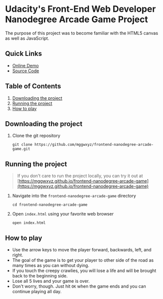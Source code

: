 # Udacity's Front-End Web Developer Nanodegree Arcade Game Project

The purpose of this project was to become familiar with the HTML5 canvas as well as JavaScript.

## Quick Links
* [Online Demo](https://mggwxyz.github.io/frontend-nanodegree-arcade-game)
* [Source Code](https://github.com/mggwxyz/frontend-nanodegree-arcade-game)


## Table of Contents
1. [Downloading the project](#downloading-the-project)
1. [Running the project](#running-the-project)
1. [How to play](#how-to-play)

## Downloading the project

1. Clone the git repository

    ```
    git clone https://github.com/mggwxyz/frontend-nanodegree-arcade-game.git
    ```
    
## Running the project 
>If you don't care to run the project locally, you can try it out at  [https://mggwxyz.github.io/frontend-nanodegree-arcade-game](https://mggwxyz.github.io/frontend-nanodegree-arcade-game)

1. Navigate into the `frontend-nanodegree-arcade-game` directory

    ```
    cd frontend-nanodegree-arcade-game
    ```
1. Open `index.html` using your favorite web browser
    ```
    open index.html
    ```

## How to play

* Use the arrow keys  to move the player forward, backwards, left, and right.
* The goal of the game is to get your player to other side of the road as many times as you can without dying.
* If you touch the creepy crawlies, you will lose a life and will be brought back to the beginning side.
* Lose all 5 lives and your game is over.
* Don't worry, though. Just hit `OK` when the game ends and you can continue playing all day.
